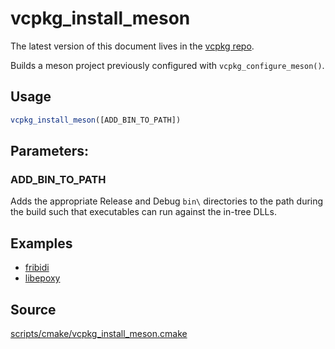 # vcpkg_install_meson

The latest version of this document lives in the [vcpkg repo](https://github.com/Microsoft/vcpkg/blob/master/maintainers/vcpkg_install_meson.md).

Builds a meson project previously configured with `vcpkg_configure_meson()`.

## Usage
```cmake
vcpkg_install_meson([ADD_BIN_TO_PATH])
```

## Parameters:
### ADD_BIN_TO_PATH
Adds the appropriate Release and Debug `bin\` directories to the path during the build such that executables can run against the in-tree DLLs.

## Examples

* [fribidi](https://github.com/Microsoft/vcpkg/blob/master/ports/fribidi/portfile.cmake)
* [libepoxy](https://github.com/Microsoft/vcpkg/blob/master/ports/libepoxy/portfile.cmake)

## Source
[scripts/cmake/vcpkg\_install\_meson.cmake](https://github.com/Microsoft/vcpkg/blob/master/scripts/cmake/vcpkg_install_meson.cmake)
